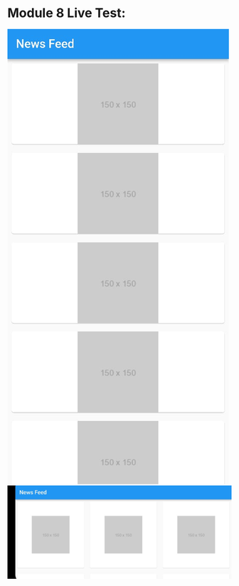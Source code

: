 # Module 8 Live Test:
![Output Screen one](asset/images/module-8-live-test-output-1.jpeg)
![Output Screen two](asset/images/module-8-live-test-output-2.jpeg)
